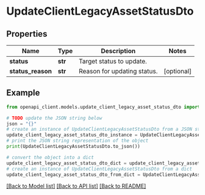 # UpdateClientLegacyAssetStatusDto


## Properties

Name | Type | Description | Notes
------------ | ------------- | ------------- | -------------
**status** | **str** | Target status to update. | 
**status_reason** | **str** | Reason for updating status. | [optional] 

## Example

```python
from openapi_client.models.update_client_legacy_asset_status_dto import UpdateClientLegacyAssetStatusDto

# TODO update the JSON string below
json = "{}"
# create an instance of UpdateClientLegacyAssetStatusDto from a JSON string
update_client_legacy_asset_status_dto_instance = UpdateClientLegacyAssetStatusDto.from_json(json)
# print the JSON string representation of the object
print(UpdateClientLegacyAssetStatusDto.to_json())

# convert the object into a dict
update_client_legacy_asset_status_dto_dict = update_client_legacy_asset_status_dto_instance.to_dict()
# create an instance of UpdateClientLegacyAssetStatusDto from a dict
update_client_legacy_asset_status_dto_from_dict = UpdateClientLegacyAssetStatusDto.from_dict(update_client_legacy_asset_status_dto_dict)
```
[[Back to Model list]](../README.md#documentation-for-models) [[Back to API list]](../README.md#documentation-for-api-endpoints) [[Back to README]](../README.md)


